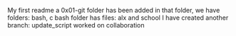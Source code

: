 My first readme
a 0x01-git folder has been added
in that folder, we have folders: bash, c
bash folder has files: alx and school
I have created another branch: update_script
worked on collaboration
